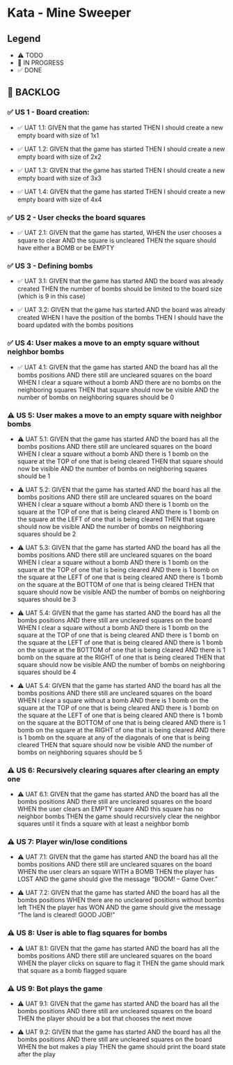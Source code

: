 # Kata - Mine Sweeper

## Legend

- ⚠ TODO
- 🚧 IN PROGRESS
- ✅ DONE

## 🔖 BACKLOG

### ✅ US 1 - Board creation:

- ✅ UAT 1.1:
  GIVEN that the game has started
  THEN I should create a new empty board with size of 1x1

- ✅ UAT 1.2:
  GIVEN that the game has started
  THEN I should create a new empty board with size of 2x2

- ✅ UAT 1.3:
  GIVEN that the game has started
  THEN I should create a new empty board with size of 3x3

- ✅ UAT 1.4:
  GIVEN that the game has started
  THEN I should create a new empty board with size of 4x4

### ✅ US 2 - User checks the board squares

- ✅ UAT 2.1:
  GIVEN that the game has started,
  WHEN the user chooses a square to clear
  AND the square is uncleared
  THEN the square should have either a BOMB or be EMPTY

### ✅ US 3 - Defining bombs

- ✅ UAT 3.1:
  GIVEN that the game has started
  AND the board was already created
  THEN the number of bombs should be limited to the board size (which is 9 in this case)

- ✅ UAT 3.2:
  GIVEN that the game has started
  AND the board was already created
  WHEN I have the position of the bombs
  THEN I should have the board updated with the bombs positions

### ✅ US 4: User makes a move to an empty square without neighbor bombs

- ✅ UAT 4.1:
  GIVEN that the game has started
  AND the board has all the bombs positions
  AND there still are uncleared squares on the board
  WHEN I clear a square without a bomb
  AND there are no bombs on the neighboring squares
  THEN that square should now be visible
  AND the number of bombs on neighboring squares should be 0

### ⚠ US 5: User makes a move to an empty square with neighbor bombs

- ⚠ UAT 5.1:
  GIVEN that the game has started
  AND the board has all the bombs positions
  AND there still are uncleared squares on the board
  WHEN I clear a square without a bomb
  AND there is 1 bomb on the square at the TOP of one that is being cleared
  THEN that square should now be visible
  AND the number of bombs on neighboring squares should be 1

- ⚠ UAT 5.2:
  GIVEN that the game has started
  AND the board has all the bombs positions
  AND there still are uncleared squares on the board
  WHEN I clear a square without a bomb
  AND there is 1 bomb on the square at the TOP of one that is being cleared
  AND there is 1 bomb on the square at the LEFT of one that is being cleared
  THEN that square should now be visible
  AND the number of bombs on neighboring squares should be 2

- ⚠ UAT 5.3:
  GIVEN that the game has started
  AND the board has all the bombs positions
  AND there still are uncleared squares on the board
  WHEN I clear a square without a bomb
  AND there is 1 bomb on the square at the TOP of one that is being cleared
  AND there is 1 bomb on the square at the LEFT of one that is being cleared
  AND there is 1 bomb on the square at the BOTTOM of one that is being cleared
  THEN that square should now be visible
  AND the number of bombs on neighboring squares should be 3

- ⚠ UAT 5.4:
  GIVEN that the game has started
  AND the board has all the bombs positions
  AND there still are uncleared squares on the board
  WHEN I clear a square without a bomb
  AND there is 1 bomb on the square at the TOP of one that is being cleared
  AND there is 1 bomb on the square at the LEFT of one that is being cleared
  AND there is 1 bomb on the square at the BOTTOM of one that is being cleared
  AND there is 1 bomb on the square at the RIGHT of one that is being cleared
  THEN that square should now be visible
  AND the number of bombs on neighboring squares should be 4

- ⚠ UAT 5.4:
  GIVEN that the game has started
  AND the board has all the bombs positions
  AND there still are uncleared squares on the board
  WHEN I clear a square without a bomb
  AND there is 1 bomb on the square at the TOP of one that is being cleared
  AND there is 1 bomb on the square at the LEFT of one that is being cleared
  AND there is 1 bomb on the square at the BOTTOM of one that is being cleared
  AND there is 1 bomb on the square at the RIGHT of one that is being cleared
  AND there is 1 bomb on the square at any of the diagonals of one that is being cleared
  THEN that square should now be visible
  AND the number of bombs on neighboring squares should be 5

### ⚠ US 6: Recursively clearing squares after clearing an empty one

- ⚠ UAT 6.1:
  GIVEN that the game has started
  AND the board has all the bombs positions
  AND there still are uncleared squares on the board
  WHEN the user clears an EMPTY square
  AND this square has no neighbor bombs
  THEN the game should recursively clear the neighbor squares until it finds a square with at least a neighbor bomb

### ⚠ US 7: Player win/lose conditions

- ⚠ UAT 7.1:
  GIVEN that the game has started
  AND the board has all the bombs positions
  AND there still are uncleared squares on the board
  WHEN the user clears an square WITH a BOMB
  THEN the player has LOST
  AND the game should give the message “BOOM! – Game Over.”

- ⚠ UAT 7.2:
  GIVEN that the game has started
  AND the board has all the bombs positions
  WHEN there are no uncleared positions without bombs left
  THEN the player has WON
  AND the game should give the message “The land is cleared! GOOD JOB!”

### ⚠ US 8: User is able to flag squares for bombs

- ⚠ UAT 8.1:
  GIVEN that the game has started
  AND the board has all the bombs positions
  AND there still are uncleared squares on the board
  WHEN the player clicks on square to flag it
  THEN the game should mark that square as a bomb flagged square

### ⚠ US 9: Bot plays the game

- ⚠ UAT 9.1:
  GIVEN that the game has started
  AND the board has all the bombs positions
  AND there still are uncleared squares on the board
  THEN the player should be a bot that chooses the next move

- ⚠ UAT 9.2:
  GIVEN that the game has started
  AND the board has all the bombs positions
  AND there still are uncleared squares on the board
  WHEN the bot makes a play
  THEN the game should print the board state after the play
